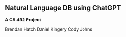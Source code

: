 ## Natural Language DB using ChatGPT

**A CS 452 Project**

Brendan Hatch
Daniel Kingery
Cody Johns


